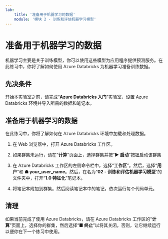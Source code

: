 ```yaml
---
lab:
    title: '准备用于机器学习的数据'
    module: '模块 2 - 训练和评估机器学习模型'
---
```


# 准备用于机器学习的数据

机器学习主要是关于训练模型，你可以使用这些模型为应用程序提供预测服务。在此练习中，你将了解如何使用 Azure Databricks 为机器学习准备训练数据。

## 先决条件

开始本实验室之前，请完成“**Azure Databricks 入门**”实验室，设置 Azure Databricks 环境并导入所需的数据和笔记本。

## 准备用于机器学习的数据

在此练习中，你将了解如何在 Azure Databricks 环境中加载和处理数据。

1. 在 Web 浏览器中，打开 Azure Databricks 工作区。

1. 如果群集未运行，请在“**计算**”页面上，选择群集并按“**&#9654;  启动**”按钮启动该群集

1. 在 Azure Databricks 工作区的左侧命令栏中，选择“**工作区**”。然后，选择“**用户**”和 **&#9751; your_user_name**。然后，在名为“**02 - 训练和评估机器学习模型**”的文件夹中，打开“**1.0 特征化**”笔记本。

1. 将笔记本附加到群集。然后阅读笔记本中的笔记，依次运行每个代码单元。

## 清理

如果当前完成了使用 Azure Databricks，请在 Azure Databricks 工作区的“**计算**”页面上，选择你的群集，然后选择“**&#9632; 终止**”以将其关闭。否则，让它继续运行以便你在下一个练习中使用。
